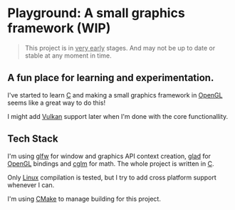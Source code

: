 # Playground: A small graphics framework (WIP)
> This project is in <u>very early</u> stages. And may not be up to date or stable at any moment in time.
## A fun place for learning and experimentation.
I've started to learn [C](https://en.wikipedia.org/wiki/C_(programming_language)) and making a small graphics framework in [OpenGL](https://www.opengl.org/) seems like a great way to do this!

I might add [Vulkan](https://www.vulkan.org/) support later when I'm done with the core functionallity.
## Tech Stack
I'm using [glfw](https://www.glfw.org/) for window and graphics API context creation, [glad](https://github.com/Dav1dde/glad) for [OpenGL](https://www.opengl.org/) bindings and [cglm](https://github.com/recp/cglm) for math. The whole project is written in [C](https://en.wikipedia.org/wiki/C_(programming_language)).

Only [Linux](https://www.linux.org/) compilation is tested, but I try to add cross platform support whenever I can.

I'm using [CMake](https://cmake.org/) to manage building for this project.